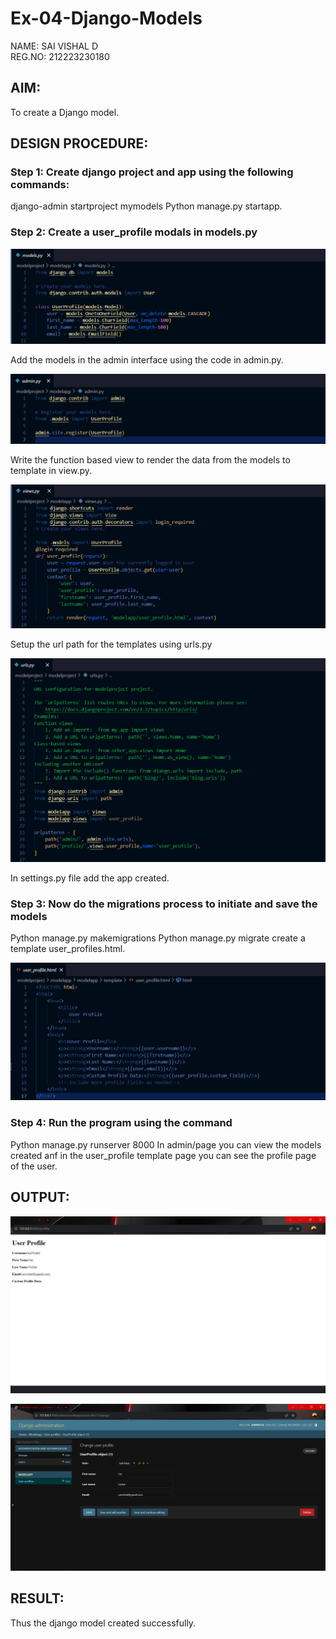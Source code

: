 # Ex-04-Django-Models
NAME: SAI VISHAL D<BR>
REG.NO: 212223230180

## AIM:
To create a Django model.

## DESIGN PROCEDURE:
### Step 1: Create django project and app using the following commands:
django-admin startproject mymodels  Python manage.py startapp.
### Step 2: Create a user_profile modals in models.py

![Alt text](<Screenshot 2023-11-22 200554.png>)

Add the models in the admin interface using the code in admin.py.

![Alt text](<Screenshot 2023-11-22 201931.png>)

Write the function based view to render the data from the models to template in view.py.

![Alt text](<Screenshot 2023-11-22 203059.png>)

Setup the url path for the templates using urls.py

![Alt text](<Screenshot 2023-11-22 205029.png>)

In settings.py file add the app created.

### Step 3: Now do the migrations process to initiate and save the models

Python manage.py makemigrations Python manage.py migrate create a template user_profiles.html.

![Alt text](<Screenshot 2023-11-22 205704.png>)

### Step 4: Run the program using the command
Python manage.py runserver 8000
In admin/page you can view the models created anf in the user_profile template page you can see the profile page of the user.

## OUTPUT:

![Alt text](output.png)

![Alt text](<Screenshot 2023-11-22 105635.png>)


## RESULT:
Thus the django model created successfully.

